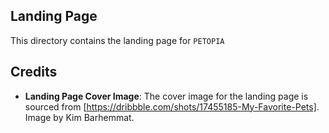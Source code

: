## Landing Page

This directory contains the landing page for `PETOPIA`

## Credits

- **Landing Page Cover Image**:
  The cover image for the landing page is sourced from [https://dribbble.com/shots/17455185-My-Favorite-Pets].
  Image by Kim Barhemmat.
